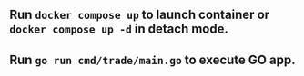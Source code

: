 ## Run `docker compose up` to launch container or `docker compose up -d` in detach mode.

## Run `go run cmd/trade/main.go` to execute GO app.